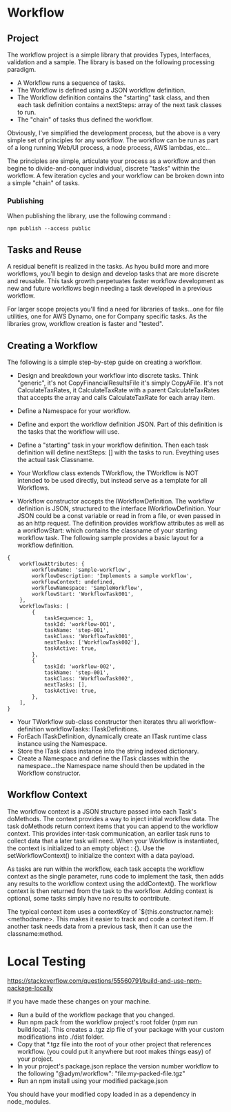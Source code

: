 # Workflow

## Project
The workflow project is a simple library that provides Types, Interfaces, validation and a sample.  The library is based on the following processing paradigm.
- A Workflow runs a sequence of tasks.
- The Workflow is defined using a JSON workflow definition.
- The Workflow definition contains the "starting" task class, and then each task definition contains a nextSteps: array of the next task classes to run.
- The "chain" of tasks thus defined the workflow.

Obviously, I've simplified the development process, but the above is a very simple set of principles for any workflow.  The workflow can be run as part of a long running Web/UI process, a node process, AWS lambdas, etc...

The principles are simple, articulate your process as a workflow and then begine to divide-and-conquer individual, discrete "tasks" within the workflow.  A few iteration cycles and your workflow can be broken down into a simple "chain" of tasks.

### Publishing
When publishing the library, use the following command : 

```
npm publish --access public
```


## Tasks and Reuse
A residual benefit is realized in the tasks.  As hyou build more and more workflows, you'll begin to design and develop tasks that are more discrete and reusable.  This task growth perpetuates faster workflow development as new and future workflows begin needing a task developed in a previous workflow.

For larger scope projects you'll find a need for libraries of tasks...one for file utilities, one for AWS Dynamo, one for Company specific tasks.  As the libraries grow, workflow creation is faster and "tested".

## Creating a Workflow
The following is a simple step-by-step guide on creating a workflow.

- Design and breakdown your workflow into discrete tasks.  Think "generic", it's not CopyFinancialResultsFile it's simply CopyAFile.  It's not CalculateTaxRates, it CalculateTaxRate with a parent CalculateTaxRates that accepts the array and calls CalculateTaxRate for each array item.

- Define a Namespace for your workflow.

- Define and export the workflow definition JSON.  Part of this definition is the tasks that the workflow will use.

- Define a "starting" task in your workflow definition.  Then each task definition will define nextSteps: [] with the tasks to run.  Eveything uses the actual task Classname.

- Your Workflow class extends TWorkflow, the TWorkflow is NOT intended to be used directly, but instead serve as a template for all Workflows.

- Workflow constructor accepts the IWorkflowDefinition.  The workflow definition is JSON, structured to the interface IWorkflowDefinition.  Your JSON could be a const variable or read in from a file, or even passed in as an http request.  The definition provides workflow attributes as well as a workflowStart: which contains the classname of your starting workflow task.  The following sample provides a basic layout for a workflow definition.

```
{
    workflowAttributes: {
        workflowName: 'sample-workflow',
        workflowDescription: 'Implements a sample workflow',
        workflowContext: undefined,
        workflowNamespace: 'SampleWorkflow',
        workflowStart: 'WorkflowTask001',
    },
    workflowTasks: [
        {
            taskSequence: 1,
            taskId: 'workflow-001',
            taskName: 'step-001',
            taskClass: 'WorkflowTask001',
            nextTasks: ['WorkflowTask002'],
            taskActive: true,
        },
        {
            taskId: 'workflow-002',
            taskName: 'step-001',
            taskClass: 'WorkflowTask002',
            nextTasks: [],
            taskActive: true,
        },
    ],
}
```

- Your TWorkflow sub-class constructor then iterates thru all workflow-definition workflowTasks: ITaskDefinitions.
- ForEach ITaskDefinition, dynamically create an ITask runtime class instance using the Namespace.
- Store the ITask class instance into the string indexed dictionary.
- Create a Namespace and define the ITask classes within the namespace...the Namespace name should then be updated in the Workflow constructor.

## Workflow Context
The workflow context is a JSON structure passed into each Task's doMethods.  The context provides a way to inject initial workflow data.  The task doMethods return context items that you can append to the workflow context.  This provides inter-task communication, an earlier task runs to
collect data that a later task will need.  When your Workflow is instantiated, the context is initialized to an empty object : {}.  Use the setWorkflowContext() to initialize the context with a data payload.

As tasks are run within the workflow, each task accepts the workflow context as the single parameter, runs code to implement the task, then adds any results to the workflow context using the addContext().  The workflow context is then returned from the task to the workflow.  Adding context is optional, some tasks simply have no results to contribute.

The typical context item uses a contextKey of `${this.constructor.name}:&lt;methodname&gt;.  This makes it easier to track and code a context item.  If another task needs data from a previous task, then it can use the classname:method.

# Local Testing

https://stackoverflow.com/questions/55560791/build-and-use-npm-package-locally

If you have made these changes on your machine.
- Run a build of the workflow package that you changed.
- Run npm pack from the workflow project's root folder (npm run build:local). This creates a .tgz zip file of your package with your custom modifications into ./dist folder.
- Copy that *.tgz file into the root of your other project that references workflow.  (you could put it anywhere but root makes things easy) of your project.
- In your project's package.json replace the version number workflow to the following "@adym/workflow": "file:my-packed-file.tgz"
- Run an npm install using your modified package.json

You should have your modified copy loaded in as a dependency in node_modules.
